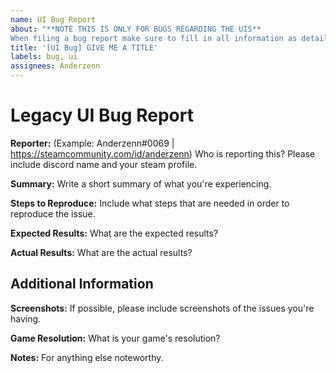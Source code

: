 ```yaml
---
name: UI Bug Report
about: "**NOTE THIS IS ONLY FOR BUGS REGARDING THE UIS**
When filing a bug report make sure to fill in all information as detailed as you possibly can."
title: '[UI Bug] GIVE ME A TITLE'
labels: bug, ui
assignees: Anderzenn
---
```


# Legacy UI Bug Report
**Reporter:** (Example: Anderzenn#0069 | https://steamcommunity.com/id/anderzenn)
Who is reporting this? Please include discord name and your steam profile. 

**Summary:**
Write a short summary of what you're experiencing.

**Steps to Reproduce:**
Include what steps that are needed in order to reproduce the issue.

**Expected Results:**
What are the expected results?

**Actual Results:**
What are the actual results?

## Additional Information

**Screenshots:**
If possible, please include screenshots of the issues you're having.

**Game Resolution:**
What is your game's resolution?

**Notes:**
For anything else noteworthy.
